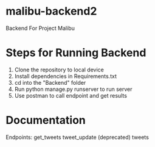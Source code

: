 # malibu-backend2
Backend For Project Malibu

# Steps for Running Backend
1. Clone the repository to local device
2. Install dependencies in Requirements.txt
3. cd into the "Backend" folder
4. Run python manage.py runserver to run server
5. Use postman to call endpoint and get results

# Documentation
Endpoints: 
get_tweets
tweet_update (deprecated)
tweets

